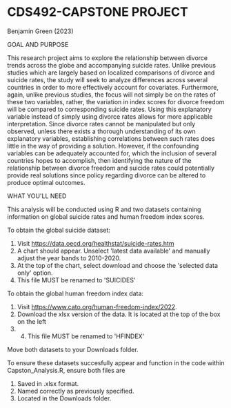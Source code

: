 # CDS492-CAPSTONE PROJECT
Benjamin Green (2023) 

GOAL AND PURPOSE

This research project aims to explore the relationship between divorce trends across the globe
and accompanying suicide rates. Unlike previous studies which are largely based on localized
comparisons of divorce and suicide rates, the study will seek to analyze differences across
several countries in order to more effectively account for covariates. Furthermore, again, unlike
previous studies, the focus will not simply be on the rates of these two variables, rather, the
variation in index scores for divorce freedom will be compared to corresponding suicide rates.
Using this explanatory variable instead of simply using divorce rates allows for more applicable
interpretation. Since divorce rates cannot be manipulated but only observed, unless there exists a
thorough understanding of its own explanatory variables, establishing correlations between such
rates does little in the way of providing a solution. However, if the confounding variables can be
adequately accounted for, which the inclusion of several countries hopes to accomplish, then
identifying the nature of the relationship between divorce freedom and suicide rates could
potentially provide real solutions since policy regarding divorce can be altered to produce
optimal outcomes.

WHAT YOU'LL NEED

This analysis will be conducted using R and two datasets containing information on global suicide 
rates and human freedom index scores. 

To obtain the global suicide dataset:
1. Visit https://data.oecd.org/healthstat/suicide-rates.htm
2. A chart should appear. Unselect 'latest data available' and 
manually adjust the year bands to 2010-2020.
3. At the top of the chart, select download and choose the 'selected data only' option.  
4. This file MUST be renamed to 'SUICIDES'  


To obtain the global human freedom index data:
1. Visit https://www.cato.org/human-freedom-index/2022.
2. Download the xlsx version of the data. It is located at the top of the box on the left
3. 4. This file MUST be renamed to 'HFINDEX'  

Move both datasets to your Downloads folder. 

To ensure these datasets succesfully appear and function in the code within Capston_Analysis.R, ensure both files are
1. Saved in .xlsx format. 
2. Named correctly as previously specified. 
3. Located in the Downloads folder. 





